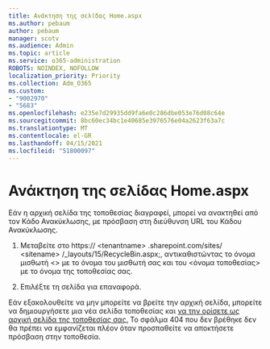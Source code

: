 ```yaml
---
title: Ανάκτηση της σελίδας Home.aspx
ms.author: pebaum
author: pebaum
manager: scotv
ms.audience: Admin
ms.topic: article
ms.service: o365-administration
ROBOTS: NOINDEX, NOFOLLOW
localization_priority: Priority
ms.collection: Adm_O365
ms.custom:
- "9002970"
- "5683"
ms.openlocfilehash: e235e7d29935dd9fa6e0c286dbe053e76d08c64e
ms.sourcegitcommit: 8bc60ec34bc1e40685e3976576e04a2623f63a7c
ms.translationtype: MT
ms.contentlocale: el-GR
ms.lasthandoff: 04/15/2021
ms.locfileid: "51800097"
---
```

# <a name="recover-the-homeaspx-page"></a>Ανάκτηση της σελίδας Home.aspx

Εάν η αρχική σελίδα της τοποθεσίας διαγραφεί, μπορεί να ανακτηθεί από τον Κάδο Ανακύκλωσης, με πρόσβαση στη διεύθυνση URL του Κάδου Ανακύκλωσης.

1. Μεταβείτε στο https:// \<tenantname> .sharepoint.com/sites/ \<sitename> /_layouts/15/RecycleBin.aspx;,  αντικαθιστώντας το όνομα μισθωτή <> με το όνομα του μισθωτή  σας και του <όνομα τοποθεσίας> με το όνομα της τοποθεσίας σας.

2. Επιλέξτε τη σελίδα για επαναφορά.

Εάν εξακολουθείτε να μην μπορείτε να βρείτε την αρχική σελίδα, μπορείτε να δημιουργήσετε μια νέα σελίδα τοποθεσίας και [να την ορίσετε ως αρχική σελίδα της τοποθεσίας σας.](https://support.microsoft.com/en-gb/office/use-a-different-page-for-your-sharepoint-site-home-page-35a5022c-f84a-455d-985e-c691ab5dfa17?ui=en-us&rs=en-gb&ad=gb) Το σφάλμα 404 που δεν βρέθηκε δεν θα πρέπει να εμφανίζεται πλέον όταν προσπαθείτε να αποκτήσετε πρόσβαση στην τοποθεσία.
